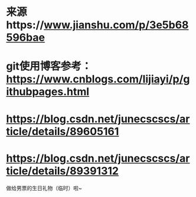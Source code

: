 # 来源https://www.jianshu.com/p/3e5b68596bae
# git使用博客参考：https://www.cnblogs.com/lijiayi/p/githubpages.html
#                  https://blog.csdn.net/junecscscs/article/details/89605161
#                  https://blog.csdn.net/junecscscs/article/details/89391312

做给男票的生日礼物（临时）啦~
